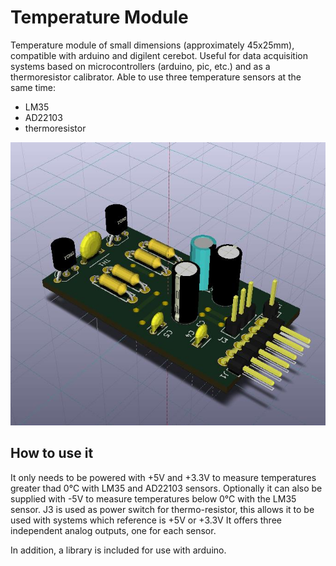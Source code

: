 Temperature Module
==================
Temperature module of small dimensions (approximately 45x25mm), compatible with arduino and digilent cerebot.
Useful for data acquisition systems based on microcontrollers (arduino, pic, etc.) and as a thermoresistor calibrator.
Able to use three temperature sensors at the same time:
  - LM35
  - AD22103
  - thermoresistor

![alt text](https://github.com/joseguerra3000/temperature-module/blob/master/KiCad%20Project/images/Modulo%20de%20Temperatura_3D_big.jpg)


How to use it
-------------
It only needs to be powered with +5V and +3.3V to measure temperatures greater thad 0°C with LM35 and AD22103 sensors. 
Optionally it can also be supplied with -5V to measure temperatures below 0°C with the LM35 sensor.
J3 is used as power switch for thermo-resistor, this allows it to be used with systems which reference is +5V or +3.3V
It offers three independent analog outputs, one for each sensor.

In addition, a library is included for use with arduino.
